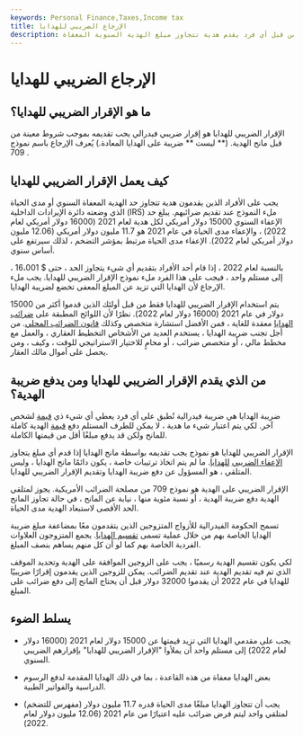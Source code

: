 ```yaml
---
keywords: Personal Finance,Taxes,Income tax
title: الإرجاع الضريبي للهدايا
description: نموذج ضرائب فيدرالية يجب ملؤه من قبل أي فرد يقدم هدية تتجاوز مبلغ الهدية السنوية المعفاة.
---
```


# الإرجاع الضريبي للهدايا
## ما هو الإقرار الضريبي للهدايا؟

الإقرار الضريبي للهدايا هو إقرار ضريبي فيدرالي يجب تقديمه بموجب شروط معينة من قبل مانح الهدية. (** ليست ** ضريبة على الهدايا المعادة.) يُعرف الإرجاع باسم نموذج 709 .

## كيف يعمل الإقرار الضريبي للهدايا

يجب على الأفراد الذين يقدمون هدية تتجاوز حد الهدية المعفاة السنوي أو مدى الحياة الذي وضعته دائرة الإيرادات الداخلية (IRS) ملء النموذج عند تقديم ضرائبهم. يبلغ حد الإعفاء السنوي 15000 دولار أمريكي لكل هدية لعام 2021 (16000 دولار أمريكي لعام 2022) ، والإعفاء مدى الحياة في عام 2021 هو 11.7 مليون دولار أمريكي (12.06 مليون دولار أمريكي لعام 2022). الإعفاء مدى الحياة مرتبط بمؤشر التضخم ، لذلك سيرتفع على أساس سنوي.

بالنسبة لعام 2022 ، إذا قام أحد الأفراد بتقديم أي شيء يتجاوز الحد ، حتى $ 16،001 ، إلى مستلم واحد ، فيجب على هذا الفرد ملء نموذج الإقرار الضريبي للهدايا. يجب ملء الإرجاع لأن الهدايا التي تزيد عن المبلغ المعفى تخضع لضريبة الهدايا.

يتم استخدام الإقرار الضريبي للهدايا فقط من قبل أولئك الذين قدموا أكثر من 15000 دولار في عام 2021 (16000 دولار لعام 2022). نظرًا لأن اللوائح المطبقة على [ضرائب الهدايا](/gifttax) معقدة للغاية ، فمن الأفضل استشارة متخصص وكذلك [قانون الضرائب المحلي](/localtax). من أجل تجنب ضريبة الهدايا ، يستخدم العديد من الأشخاص التخطيط العقاري ، والعمل مع مخطط مالي ، أو متخصص ضرائب ، أو محامٍ للاختيار الاستراتيجي للوقت ، وكيف ، ومن يحصل على أموال مالك العقار.

## من الذي يقدم الإقرار الضريبي للهدايا ومن يدفع ضريبة الهدية؟

ضريبة الهدايا هي ضريبة فيدرالية تُطبق على أي فرد يعطي أي شيء ذي [قيمة](/value) لشخص آخر. لكي يتم اعتبار شيء ما هدية ، لا يمكن للطرف المستلم دفع [قيمة](/full-value) الهدية كاملة للمانح ولكن قد يدفع مبلغًا أقل من قيمتها الكاملة.

الإقرار الضريبي للهدايا هو نموذج يجب تقديمه بواسطة مانح الهدايا إذا قدم أي مبلغ يتجاوز [الإعفاء الضريبي](/tax_exempt) [للهدايا](/tax_exempt). ما لم يتم اتخاذ ترتيبات خاصة ، يكون دائمًا مانح الهدايا ، وليس المتلقي ، هو المسؤول عن دفع ضريبة الهدايا وتقديم الإقرار الضريبي للهدايا.

الإقرار الضريبي على الهدية هو نموذج 709 من مصلحة الضرائب الأمريكية. يجوز لمتلقي الهدية دفع ضريبة الهدية ، أو نسبة مئوية منها ، نيابة عن المانح ، في حالة تجاوز المانح الحد الأقصى لاستبعاد الهدية مدى الحياة.

تسمح الحكومة الفيدرالية للأزواج المتزوجين الذين يتقدمون معًا بمضاعفة مبلغ ضريبة الهدايا الخاصة بهم من خلال عملية تسمى [تقسيم الهدايا](/gift-splitting). يجمع المتزوجون العلاوات الفردية الخاصة بهم كما لو أن كل منهم يساهم بنصف المبلغ.

لكي يكون تقسيم الهدية رسميًا ، يجب على الزوجين الموافقة على الهدية وتحديد الموقف الذي تم فيه تقديم الهدية عند تقديم الضرائب. يمكن للزوجين الذين يقدمون إقرارًا ضريبيًا للهدايا في عام 2022 أن يقدموا 32000 دولار قبل أن يحتاج المانح إلى دفع ضرائب على المبلغ.

## يسلط الضوء

- يجب على مقدمي الهدايا التي تزيد قيمتها عن 15000 دولار لعام 2021 (16000 دولار لعام 2022) إلى مستلم واحد أن يملأوا "الإقرار الضريبي للهدايا" بإقرارهم الضريبي السنوي.

- بعض الهدايا معفاة من هذه القاعدة ، بما في ذلك الهدايا المقدمة لدفع الرسوم الدراسية والفواتير الطبية.

- يجب أن تتجاوز الهدايا مبلغًا مدى الحياة قدره 11.7 مليون دولار (مفهرس للتضخم) لمتلقي واحد ليتم فرض ضرائب عليه اعتبارًا من عام 2021 (12.06 مليون دولار لعام 2022).

